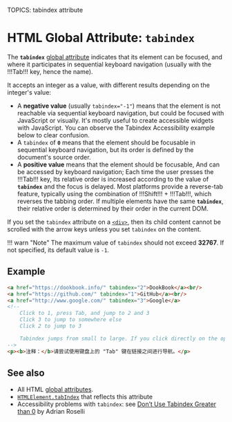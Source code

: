 TOPICS: tabindex attribute

# HTML Global Attribute: `tabindex`

The **`tabindex`** [global attribute](/en/webfrontend/HTML_Global_Attributes) indicates that its
element can be focused, and where it participates in sequential keyboard navigation (usually with the
!!!Tab!!! key, hence the name).

It accepts an integer as a value, with different results depending on the integer's value:

- A **negative value** (usually `tabindex="-1"`) means that the element is not reachable via sequential
keyboard navigation, but could be focused with JavaScript or visually. It's mostly useful to create
accessible widgets with JavaScript. You can observe the Tabindex Accessibility example below to
clear confusion.
- A `tabindex` of **`0`** means that the element should be focusable in sequential keyboard navigation,
but its order is defined by the document's source order.
- A **positive value** means that the element should be focusable, And can be accessed by keyboard navigation;
Each time the user presses the !!!Tab!!! key, Its relative order is increased according to the value
of **`tabindex`** and the focus is delayed. Most platforms provide a reverse-tab feature, typically
using the combination of !!!Shift!!! + !!!Tab!!!, which reverses the tabbing order. If multiple elements
have the same **`tabindex`**, their relative order is determined by their order in the current DOM.

If you set the `tabindex` attribute on a [`<div>`](/en/webfrontend/<div>), then its child content
cannot be scrolled with the arrow keys unless you set `tabindex` on the content.

!!! warn "Note"
    The maximum value of `tabindex` should not exceed **32767**. If not specified,
    its default value is `-1`.

## Example

```html
<a href="https://dookbook.info/" tabindex="2">DookBook</a><br/>
<a href="https://github.com/" tabindex="1">GitHub</a><br/>
<a href="http://www.google.com/" tabindex="3">Google</a>
<!--
    Click to 1, press Tab, and jump to 2 and 3
    Click 3 to jump to somewhere else
    Click 2 to jump to 3

    Tabindex jumps from small to large. If you click directly on the option with the largest tabindex ordinal in the module, jump to somewhere else, or not.
-->
<p><b>注释：</b>请尝试使用键盘上的 "Tab" 键在链接之间进行导航。</p>
```

## See also

- All HTML [global attributes](/en/webfrontend/HTML_Global_Attributes).
- [`HTMLElement.tabIndex`](/en/webfrontend/HTMLElement.tabIndex) that reflects this attribute
- Accessibility problems with `tabindex`: see [Don’t Use Tabindex Greater than 0](http://adrianroselli.com/2014/11/dont-use-tabindex-greater-than-0.html)
by Adrian Roselli
